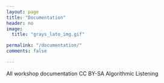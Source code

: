```yaml
---
layout: page
title: "Documentation"
header: no
image:
  title: "grays_lato_img.gif"

permalink: "/documentation/"
comments: false

---
```




All workshop documentation CC BY-SA Algorithmic Listening
